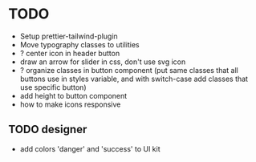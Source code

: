 # TODO

- Setup prettier-tailwind-plugin
- Move typography classes to utilities
- ? center icon in header button
- draw an arrow for slider in css, don't use svg icon
- ? organize classes in button component (put same classes that all buttons use in styles variable, and with switch-case add classes that use specific button)
- add height to button component
- how to make icons responsive

## TODO designer

- add colors 'danger' and 'success' to UI kit
